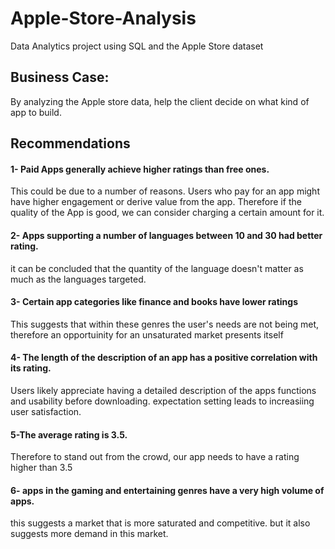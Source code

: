 # Apple-Store-Analysis
Data Analytics project using SQL and the Apple Store dataset
## Business Case: 
By analyzing the Apple store data, help the client decide on what kind of app to build.

## Recommendations
#### 1- Paid Apps generally achieve higher ratings than free ones. 
This could be due to a number of reasons. Users who pay for an app might have higher engagement or derive value from the app.
Therefore if the quality of the App is good, we can consider charging a certain amount for it.
#### 2- Apps supporting a number of languages between 10 and 30 had better rating. 
it can be concluded that the quantity of the language doesn't matter as much as the languages targeted.
#### 3- Certain app categories like finance and books have lower ratings
This suggests that within these genres the user's needs are not being met, therefore an opportuinity for an unsaturated market presents itself
#### 4- The length of the description of an app has a positive correlation with its rating.
Users likely appreciate having a detailed description of the apps functions and usability before downloading. expectation setting leads to increasiing user satisfaction.
#### 5-The average rating is 3.5.
Therefore to stand out from the crowd, our app needs to have a rating higher than 3.5
#### 6- apps in the gaming and entertaining genres have a very high volume of apps.
this suggests a market that is more saturated and competitive. but it also suggests more demand in this market. 
